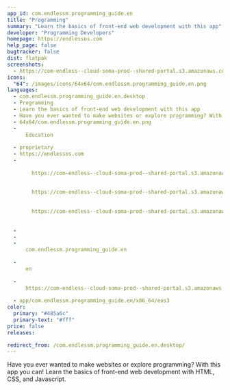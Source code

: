 ```yaml
---
app_id: com.endlessm.programming_guide.en
title: "Programming"
summary: "Learn the basics of front-end web development with this app"
developer: "Programming Developers"
homepage: https://endlessos.com
help_page: false
bugtracker: false
dist: flatpak
screenshots:
  - https://com-endless--cloud-soma-prod--shared-portal.s3.amazonaws.com/apps.353.screenshots.8f47eb4d-bf6d-4324-816c-9f8530f8ec04_202001172019134545.png
icons:
  "64": /images/icons/64x64/com.endlessm.programming_guide.en.png
languages:
  - com.endlessm.programming_guide.en.desktop
  - Programming
  - Learn the basics of front-end web development with this app
  - Have you ever wanted to make websites or explore programming? With this app you can! Learn the basics of front-end web development with HTML, CSS, and Javascript.
  - 64x64/com.endlessm.programming_guide.en.png
  - 
      Education
    
  - proprietary
  - https://endlessos.com
  - 
      
        https://com-endless--cloud-soma-prod--shared-portal.s3.amazonaws.com/apps.353.screenshots.8f47eb4d-bf6d-4324-816c-9f8530f8ec04_202001172019134545.png
      
      
        https://com-endless--cloud-soma-prod--shared-portal.s3.amazonaws.com/apps.353.screenshots.5aa963ff-0d24-49af-87a3-3f1505cab90f_202001172019134545.png
      
      
        https://com-endless--cloud-soma-prod--shared-portal.s3.amazonaws.com/apps.353.screenshots.e90e2679-d6dc-441b-97e1-7f8abf14564f_202001172019134545.png
      
    
  - 
  - 
  - 
      com.endlessm.programming_guide.en
    
  - 
      en
    
  - 
      https://com-endless--cloud-soma-prod--shared-portal.s3.amazonaws.com/app.2018.appCenterThumbnail.7c577a1f-60fa-43d1-848a-bb07df2390ba_202001172019723232.jpg
    
  - app/com.endlessm.programming_guide.en/x86_64/eos3
color:
  primary: "#485a6c"
  primary-text: "#fff"
price: false
releases:

redirect_from: /com.endlessm.programming_guide.en.desktop/
---
```


<p>Have you ever wanted to make websites or explore programming? With this app you can! Learn the basics of front-end web development with HTML, CSS, and Javascript.</p>